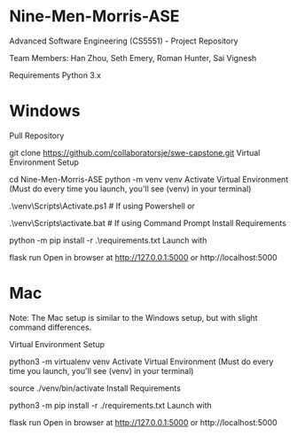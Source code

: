 # Nine-Men-Morris-ASE
Advanced Software Engineering (CS5551) - Project Repository

Team Members: Han Zhou, Seth Emery, Roman Hunter, Sai Vignesh

Requirements
Python 3.x

# Windows
Pull Repository

git clone https://github.com/collaboratorsje/swe-capstone.git
Virtual Environment Setup

cd Nine-Men-Morris-ASE
python -m venv venv 
Activate Virtual Environment (Must do every time you launch, you'll see (venv) in your terminal)

.\venv\Scripts\Activate.ps1 # If using Powershell
or

.\venv\Scripts\activate.bat # If using Command Prompt
Install Requirements

python -m pip install -r .\requirements.txt
Launch with

flask run
Open in browser at http://127.0.0.1:5000 or http://localhost:5000

# Mac
Note: The Mac setup is similar to the Windows setup, but with slight command differences.

Virtual Environment Setup

python3 -m virtualenv venv 
Activate Virtual Environment (Must do every time you launch, you'll see (venv) in your terminal)

source ./venv/bin/activate
Install Requirements

python3 -m pip install -r ./requirements.txt
Launch with

flask run
Open in browser at http://127.0.0.1:5000 or http://localhost:5000
